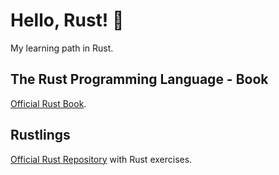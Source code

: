 # Hello, Rust! 🦀
My learning path in Rust.
## The Rust Programming Language - Book
[Official Rust Book](https://doc.rust-lang.org/book/).
## Rustlings
[Official Rust Repository](https://github.com/rust-lang/rustlings) with Rust exercises.